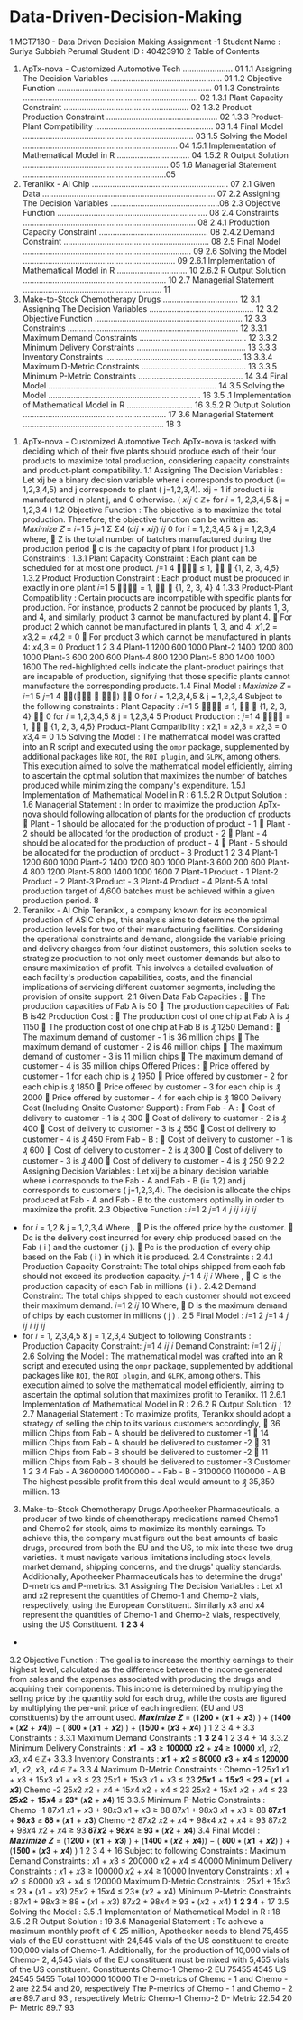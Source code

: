 # Data-Driven-Decision-Making

1
MGT7180 - Data Driven Decision Making
Assignment -1
Student Name : Suriya Subbiah Perumal
Student ID : 40423910
2
Table of Contents
1. ApTx-nova - Customized Automotive Tech …………………. 01
1.1 Assigning The Decision Variables ……………………………………….... 01
1.2 Objective Function …………………………………. ……………………... 01
1.3 Constraints ………………………………………………………………..… 02
1.3.1 Plant Capacity Constraint ………………………………………………. 02
1.3.2 Product Production Constraint …………………………………………. 02
1.3.3 Product-Plant Compatibility ………………………………………….… 03
1.4 Final Model …………………………………..……………………………. 03
1.5 Solving the Model ………………………………………………………..… 04
1.5.1 Implementation of Mathematical Model in R ………………………….. 04
1.5.2 R Output Solution …………………………………..………………….. 05
1.6 Managerial Statement …………………………………………………..….05
2. Teranikx - AI Chip …………………………………………………… 07
2.1 Given Data …………………………………………………………………. 07
2.2 Assigning The Decision Variables ………………………………….……..08
2.3 Objective Function …………………………………..……………………. 08
2.4 Constraints ……………………………………………………………….... 08
2.4.1 Production Capacity Constraint ………………………………………... 08
2.4.2 Demand Constraint ………………………………….…………………... 08
2.5 Final Model ………………………………….………………………….... 09
2.6 Solving the Model ………………………………….……………………... 09
2.6.1 Implementation of Mathematical Model in R ……………………….… 10
2.6.2 R Output Solution ………………………………….………………….. 10
2.7 Managerial Statement ………………………………….………………… 11
3. Make-to-Stock Chemotherapy Drugs …………………………… 12
3.1 Assigning The Decision Variables ………………………………………. 12
3.2 Objective Function ………………………………….……………………. 12
3.3 Constraints ………………………………….…………….………………. 12
3.3.1 Maximum Demand Constraints ……………………………………….. 12
3.3.2 Minimum Delivery Constraints ………………………………………... 13
3.3.3 Inventory Constraints ………………………………….……………….. 13
3.3.4 Maximum D-Metric Constraints ………………………………………. 13
3.3.5 Minimum P-Metric Constraints ………………………………………. 14
3.4 Final Model ………………………………….…………….……………... 14
3.5 Solving the Model ………………………………….…………………...… 16
3.5 .1 Implementation of Mathematical Model in R ……………………….. 16
3.5.2 R Output Solution ………………………………….………………….. 17
3.6 Managerial Statement ………………………………….…………………. 18
3
1) ApTx-nova - Customized Automotive Tech
ApTx-nova is tasked with deciding which of their five plants should produce each of
their four products to maximize total production, considering capacity constraints and
product-plant compatibility.
1.1 Assigning The Decision Variables :
Let xij be a binary decision variable where i corresponds to product (i= 1,2,3,4,5)
and j corresponds to plant ( j=1,2,3,4). xij = 1 if product i is manufactured in plant j,
and 0 otherwise. ( 𝑥𝑖𝑗 ∈ ℤ+ for 𝑖 = 1, 2,3,4,5 & j = 1,2,3,4 )
1.2 Objective Function :
The objective is to maximize the total production. Therefore, the objective function
can be written as:
𝑀𝑎𝑥𝑖𝑚𝑖𝑧𝑒 𝑍 = 𝑖=1
5
𝑗=1
Σ Σ4 (𝑐𝑖𝑗 ∗ 𝑥𝑖𝑗)
𝑖𝑗 0 for 𝑖 = 1,2,3,4,5 & j = 1,2,3,4
where,
 Z is the total number of batches manufactured during the production period
 c is the capacity of plant i for product j
1.3 Constraints :
1.3.1 Plant Capacity Constraint :
Each plant can be scheduled for at most one product.
𝑗=1
4
􀷍𝑥𝑖𝑗 ≤ 1, ∀𝑖 ∈ {1, 2, 3, 4,5}
1.3.2 Product Production Constraint :
Each product must be produced in exactly in one plant
𝑖=1
5
􀷍𝑥𝑖𝑗 = 1, ∀𝑗 ∈ {1, 2, 3, 4}
4
1.3.3 Product-Plant Compatibility :
Certain products are incompatible with specific plants for production. For instance,
products 2 cannot be produced by plants 1, 3, and 4, and similarly, product 3
cannot be manufactured by plant 4.
 For product 2 which cannot be manufactured in plants 1, 3, and 4:
𝑥1,2 = 𝑥3,2 = 𝑥4,2 = 0
 For product 3 which cannot be manufactured in plants 4:
𝑥4,3 = 0
Product 1 2 3 4
Plant-1 1200 600 1000
Plant-2 1400 1200 800 1000
Plant-3 600 200 600
Plant-4 800 1200
Plant-5 800 1400 1000 1600
The red-highlighted cells indicate the plant-product pairings that are incapable of
production, signifying that those specific plants cannot manufacture the corresponding
products.
1.4 Final Model :
𝑀𝑎𝑥𝑖𝑚𝑖𝑧𝑒 𝑍 =
𝑖=1
5
𝑗=1
4
􀷍􀷍(𝑐𝑖𝑗 ∗ 𝑥𝑖𝑗)
𝑖𝑗 0 for 𝑖 = 1,2,3,4,5 & j = 1,2,3,4
Subject to the following constraints :
Plant Capacity :
𝑖=1
5
􀷍𝑥𝑖𝑗 ≤ 1, ∀𝑗 ∈ {1, 2, 3, 4}
𝑖𝑗 0 for 𝑖 = 1,2,3,4,5 & j = 1,2,3,4
5
Product Production :
𝑗=1
4
􀷍𝑥𝑖𝑗 = 1, ∀𝑖 ∈ {1, 2, 3, 4,5}
Product-Plant Compatibility :
𝑥2,1 = 𝑥2,3 = 𝑥2,3 = 0
𝑥3,4 = 0
1.5 Solving the Model :
The mathematical model was crafted into an R script and executed using the `ompr`
package, supplemented by additional packages like `ROI`, the `ROI plugin`, and
`GLPK`, among others. This execution aimed to solve the mathematical model
efficiently, aiming to ascertain the optimal solution that maximizes the number of
batches produced while minimizing the company's expenditure.
1.5.1 Implementation of Mathematical Model in R :
6
1.5.2 R Output Solution :
1.6 Managerial Statement :
In order to maximize the production ApTx-nova should following allocation of plants
for the production of products
 Plant - 1 should be allocated for the production of product - 1
 Plant - 2 should be allocated for the production of product - 2
 Plant - 4 should be allocated for the production of product - 4
 Plant - 5 should be allocated for the production of product - 3
Product 1 2 3 4
Plant-1 1200 600 1000
Plant-2 1400 1200 800 1000
Plant-3 600 200 600
Plant-4 800 1200
Plant-5 800 1400 1000 1600
7
Plant-1
Product - 1
Plant-2
Product - 2
Plant-3
Product - 3
Plant-4
Product - 4
Plant-5
A total production target of 4,600 batches must be achieved within a given
production period.
8
2) Teranikx - AI Chip
Teranikx , a company known for its economical production of ASIC chips, this
analysis aims to determine the optimal production levels for two of their
manufacturing facilities. Considering the operational constraints and demand,
alongside the variable pricing and delivery charges from four distinct customers, this
solution seeks to strategize production to not only meet customer demands but also to
ensure maximization of profit. This involves a detailed evaluation of each facility's
production capabilities, costs, and the financial implications of servicing different
customer segments, including the provision of onsite support.
2.1 Given Data
Fab Capacities :
 The production capacities of Fab A is 50
 The production capacities of Fab B is42
Production Cost :
 The production cost of one chip at Fab A is ₰ 1150
 The production cost of one chip at Fab B is ₰ 1250
Demand :
 The maximum demand of customer - 1 is 36 million chips
 The maximum demand of customer - 2 is 46 million chips
 The maximum demand of customer - 3 is 11 million chips
 The maximum demand of customer - 4 is 35 million chips
Offered Prices :
 Price offered by customer - 1 for each chip is ₰ 1950
 Price offered by customer - 2 for each chip is ₰ 1850
 Price offered by customer - 3 for each chip is ₰ 2000
 Price offered by customer - 4 for each chip is ₰ 1800
Delivery Cost (Including Onsite Customer Support) :
From Fab - A :
 Cost of delivery to customer - 1 is ₰ 300
 Cost of delivery to customer - 2 is ₰ 400
 Cost of delivery to customer - 3 is ₰ 550
 Cost of delivery to customer - 4 is ₰ 450
From Fab - B :
 Cost of delivery to customer - 1 is ₰ 600
 Cost of delivery to customer - 2 is ₰ 300
 Cost of delivery to customer - 3 is ₰ 400
 Cost of delivery to customer - 4 is ₰ 250
9
2.2 Assigning Decision Variables :
Let xij be a binary decision variable where i corresponds to the Fab - A and Fab - B
(i= 1,2) and j corresponds to customers ( j=1,2,3,4). The decision is allocate the
chips produced at Fab - A and Fab - B to the customers optimally in order to
maximize the profit.
2.3 Objective Function :
𝑖=1
2
𝑗=1
4
𝑗 𝑖𝑗 𝑖 𝑖𝑗
𝑖𝑗
+ for 𝑖 = 1,2 & j = 1,2,3,4
Where ,
 P is the offered price by the customer.
 Dc is the delivery cost incurred for every chip produced based on the Fab ( i ) and
the customer ( j ).
 Pc is the production of every chip based on the Fab ( i ) in which it is produced.
2.4 Constraints :
2.4.1 Production Capacity Constraint:
The total chips shipped from each fab should not exceed its production capacity.
𝑗=1
4
𝑖𝑗 𝑖
Where ,
 C is the production capacity of each Fab in millions ( i ) .
2.4.2 Demand Constraint:
The total chips shipped to each customer should not exceed their maximum
demand.
𝑖=1
2
𝑖𝑗
10
Where,
 D is the maximum demand of chips by each customer in millions ( j ) .
2.5 Final Model :
𝑖=1
2
𝑗=1
4
𝑗 𝑖𝑗 𝑖 𝑖𝑗
𝑖𝑗
+ for 𝑖 = 1, 2,3,4,5 & j = 1,2,3,4
Subject to following Constraints :
Production Capacity Constraint:
𝑗=1
4
𝑖𝑗 𝑖
Demand Constraint:
𝑖=1
2
𝑖𝑗 𝑗
2.6 Solving the Model :
The mathematical model was crafted into an R script and executed using the `ompr`
package, supplemented by additional packages like `ROI`, the `ROI plugin`, and
`GLPK`, among others. This execution aimed to solve the mathematical model
efficiently, aiming to ascertain the optimal solution that maximizes profit to Teranikx.
11
2.6.1 Implementation of Mathematical Model in R :
2.6.2 R Output Solution :
12
2.7 Managerial Statement :
To maximize profits, Teranikx should adopt a strategy of selling the chip to its
various customers accordingly,
 36 million Chips from Fab - A should be delivered to customer -1
 14 million Chips from Fab - A should be delivered to customer -2
 31 million Chips from Fab - B should be delivered to customer -2
 11 million Chips from Fab - B should be delivered to customer -3
Customer 1 2 3 4
Fab - A 3600000 1400000 - -
Fab - B - 3100000 1100000 -
A
B
The highest possible profit from this deal would amount to ₰ 35,350 million.
13
3) Make-to-Stock Chemotherapy Drugs
Apotheeker Pharmaceuticals, a producer of two kinds of chemotherapy medications
named Chemo1 and Chemo2 for stock, aims to maximize its monthly earnings. To
achieve this, the company must figure out the best amounts of basic drugs, procured
from both the EU and the US, to mix into these two drug varieties. It must navigate
various limitations including stock levels, market demand, shipping concerns, and the
drugs' quality standards. Additionally, Apotheeker Pharmaceuticals has to determine
the drugs' D-metrics and P-metrics.
3.1 Assigning The Decision Variables :
Let x1 and x2 represent the quantities of Chemo-1 and Chemo-2 vials, respectively,
using the European Constituent.
Similarly x3 and x4 represent the quantities of Chemo-1 and Chemo-2 vials,
respectively, using the US Constituent.
𝟏 𝟐 𝟑 𝟒
+
3.2 Objective Function :
The goal is to increase the monthly earnings to their highest level, calculated as the
difference between the income generated from sales and the expenses associated with
producing the drugs and acquiring their components. This income is determined by
multiplying the selling price by the quantity sold for each drug, while the costs are
figured by multiplying the per-unit price of each ingredient (EU and US constituents)
by the amount used.
𝑴𝒂𝒙𝒊𝒎𝒊𝒛𝒆 𝒁
= (𝟏𝟐𝟎𝟎 ∗ (𝒙𝟏 + 𝒙𝟑) ) + (𝟏𝟒𝟎𝟎 ∗ (𝒙𝟐 + 𝒙𝟒))
− ( 𝟖𝟎𝟎 ∗ (𝒙𝟏 + 𝒙𝟐) ) + (𝟏𝟓𝟎𝟎 ∗ (𝒙𝟑 + 𝒙𝟒) )
1 2 3 4
+
3.3 Constraints :
3.3.1 Maximum Demand Constraints :
𝟏 𝟑
𝟐 𝟒
1 2 3 4
+
14
3.3.2 Minimum Delivery Constraints :
𝒙𝟏 + 𝒙𝟑 ≥ 𝟏𝟎𝟎𝟎𝟎𝟎
𝒙𝟐 + 𝒙𝟒 ≥ 𝟏𝟎𝟎𝟎𝟎
𝑥1, 𝑥2, 𝑥3, 𝑥4 ∈ ℤ+
3.3.3 Inventory Constraints :
𝒙𝟏 + 𝒙𝟐 ≤ 𝟖𝟎𝟎𝟎𝟎
𝒙𝟑 + 𝒙𝟒 ≤ 𝟏𝟐𝟎𝟎𝟎𝟎
𝑥1, 𝑥2, 𝑥3, 𝑥4 ∈ ℤ+
3.3.4 Maximum D-Metric Constraints :
Chemo -1
25𝑥1
𝑥1 + 𝑥3
+
15𝑥3
𝑥1 + 𝑥3
≤ 23
25𝑥1 + 15𝑥3
𝑥1 + 𝑥3
≤ 23
𝟐𝟓𝒙𝟏 + 𝟏𝟓𝒙𝟑 ≤ 𝟐𝟑 ∗ (𝒙𝟏 + 𝒙𝟑)
Chemo -2
25𝑥2
𝑥2 + 𝑥4
+
15𝑥4
𝑥2 + 𝑥4
≤ 23
25𝑥2 + 15𝑥4
𝑥2 + 𝑥4
≤ 23
𝟐𝟓𝒙𝟐 + 𝟏𝟓𝒙𝟒 ≤ 𝟐𝟑* (𝒙𝟐 + 𝒙𝟒)
15
3.3.5 Minimum P-Metric Constraints :
Chemo -1
87𝑥1
𝑥1 + 𝑥3
+
98𝑥3
𝑥1 + 𝑥3
≥ 88
87𝑥1 + 98𝑥3
𝑥1 + 𝑥3
≥ 88
𝟖𝟕𝒙𝟏 + 𝟗𝟖𝒙𝟑 ≥ 𝟖𝟖 ∗ (𝒙𝟏 + 𝒙𝟑)
Chemo -2
87𝑥2
𝑥2 + 𝑥4
+
98𝑥4
𝑥2 + 𝑥4
≥ 93
87𝑥2 + 98𝑥4
𝑥2 + 𝑥4
≥ 93
𝟖𝟕𝒙𝟐 + 𝟗𝟖𝒙𝟒 ≥ 𝟗𝟑 ∗ (𝒙𝟐 + 𝒙𝟒)
3.4 Final Model :
𝑴𝒂𝒙𝒊𝒎𝒊𝒛𝒆 𝒁
= (𝟏𝟐𝟎𝟎 ∗ (𝒙𝟏 + 𝒙𝟑) ) + (𝟏𝟒𝟎𝟎 ∗ (𝒙𝟐 + 𝒙𝟒))
− ( 𝟖𝟎𝟎 ∗ (𝒙𝟏 + 𝒙𝟐) ) + (𝟏𝟓𝟎𝟎 ∗ (𝒙𝟑 + 𝒙𝟒) )
1 2 3 4
+
16
Subject to following Constraints :
Maximum Demand Constraints :
𝑥1 + 𝑥3 ≤ 200000
𝑥2 + 𝑥4 ≤ 40000
Minimum Delivery Constraints :
𝑥1 + 𝑥3 ≥ 100000
𝑥2 + 𝑥4 ≥ 10000
Inventory Constraints :
𝑥1 + 𝑥2 ≤ 80000
𝑥3 + 𝑥4 ≤ 120000
Maximum D-Metric Constraints :
25𝑥1 + 15𝑥3 ≤ 23 ∗ (𝑥1 + 𝑥3)
25𝑥2 + 15𝑥4 ≤ 23* (𝑥2 + 𝑥4)
Minimum P-Metric Constraints :
87𝑥1 + 98𝑥3 ≥ 88 ∗ (𝑥1 + 𝑥3)
87𝑥2 + 98𝑥4 ≥ 93 ∗ (𝑥2 + 𝑥4)
𝟏 𝟐 𝟑 𝟒
+
17
3.5 Solving the Model :
3.5 .1 Implementation of Mathematical Model in R :
18
3.5 .2 R Output Solution :
19
3.6 Managerial Statement :
To achieve a maximum monthly profit of € 25 million, Apotheeker needs to blend
75,455 vials of the EU constituent with 24,545 vials of the US constituent to create
100,000 vials of Chemo-1. Additionally, for the production of 10,000 vials of Chemo-
2, 4,545 vials of the EU constituent must be mixed with 5,455 vials of the US
constituent.
Constituents Chemo-1 Chemo-2
EU 75455 4545
US 24545 5455
Total 100000 10000
The D-metrics of Chemo - 1 and Chemo - 2 are 22.54 and 20, respectively
The P-metrics of Chemo - 1 and Chemo - 2 are 89.7 and 93 , respectively
Metric Chemo-1 Chemo-2
D- Metric 22.54 20
P- Metric 89.7 93
